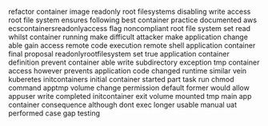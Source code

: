 refactor container image readonly root filesystems disabling write access root file system ensures following best container practice documented aws ecscontainersreadonlyaccess flag noncompliant root file system set read whilst container running make difficult attacker make application change able gain access remote code execution remote shell application container final proposal readonlyrootfilesystem set true application container definition prevent container able write subdirectory exception tmp container access however prevents application code changed runtime similar vein kuberetes initcontainers initial container started part task run chmod command apptmp volume change permission default former would allow appuser write completed initcontainer exit volume mounted tmp main app container consequence although dont exec longer usable manual uat performed case gap testing